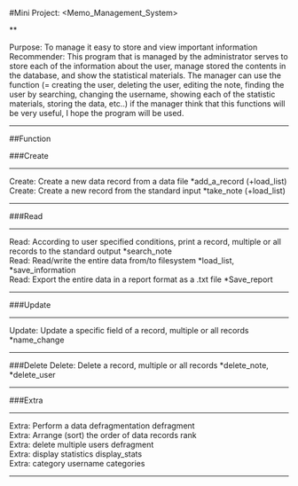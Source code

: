 
#Mini Project: <Memo_Management_System>

**

Purpose: To manage it easy to store and view important information
Recommender: This program that is managed by the administrator serves to store each of the information about the user, manage stored the contents in the database, and show the statistical materials. The manager can use the function (= creating the user, deleting the user, editing the note, finding the user by searching, changing the username, showing each of the statistic materials, storing the data, etc..) if the manager think that this functions will be very useful, I hope the program will be used. 

***

##Function

###Create
***
Create: Create a new data record from a data file	*add_a_record (+load_list)
Create: Create a new record from the standard input	*take_note (+load_list)	
***
###Read
***
Read: According to user specified conditions, print a record, multiple or all records to the standard output *search_note		
Read: Read/write the entire data from/to filesystem	*load_list, *save_information		
Read: Export the entire data in a report format as a .txt file	*Save_report		
***
###Update
***
Update: Update a specific field of a record, multiple or all records *name_change	
***
###Delete
Delete: Delete a record, multiple or all records	*delete_note, *delete_user	
***
###Extra
***
Extra: Perform a data defragmentation	defragment	
Extra: Arrange (sort) the order of data records	rank	
Extra: delete multiple users	defragment	
Extra: display statistics	display_stats	
Extra: category username	categories		
***
